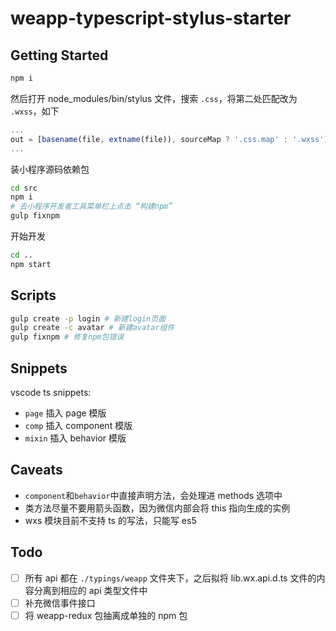 # weapp-typescript-stylus-starter

## Getting Started

```bash
npm i
```

然后打开 node_modules/bin/stylus 文件，搜索 `.css`，将第二处匹配改为 `.wxss`，如下

```js
...
out = [basename(file, extname(file)), sourceMap ? '.css.map' : '.wxss'].join('');
...
```

装小程序源码依赖包

```bash
cd src
npm i
# 去小程序开发者工具菜单栏上点击 “构建npm”
gulp fixnpm
```

开始开发

```bash
cd ..
npm start
```

## Scripts

```bash
gulp create -p login # 新建login页面
gulp create -c avatar # 新建avatar组件
gulp fixnpm # 修复npm包错误
```

## Snippets

vscode ts snippets:

- `page` 插入 page 模版
- `comp` 插入 component 模版
- `mixin` 插入 behavior 模版

## Caveats

- `component`和`behavior`中直接声明方法，会处理进 methods 选项中
- 类方法尽量不要用箭头函数，因为微信内部会将 this 指向生成的实例
- wxs 模块目前不支持 ts 的写法，只能写 es5

## Todo

- [ ] 所有 api 都在 `./typings/weapp` 文件夹下，之后拟将 lib.wx.api.d.ts 文件的内容分离到相应的 api 类型文件中
- [ ] 补充微信事件接口
- [ ] 将 weapp-redux 包抽离成单独的 npm 包
